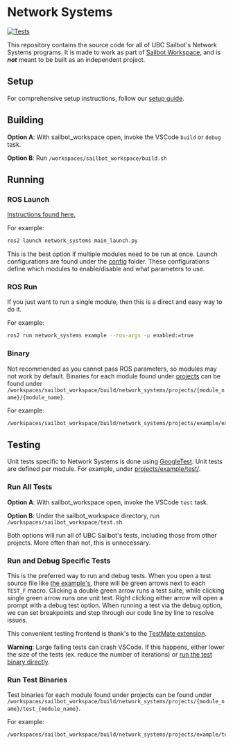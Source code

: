 # Network Systems

[![Tests](https://github.com/UBCSailbot/network_systems/actions/workflows/tests.yml/badge.svg)](https://github.com/UBCSailbot/network_systems/actions/workflows/tests.yml)

This repository contains the source code for all of UBC Sailbot's Network Systems programs. It is made to work as part
of [Sailbot Workspace](https://github.com/UBCSailbot/sailbot_workspace), and is **_not_** meant to be built as an
independent project.

## Setup

For comprehensive setup instructions, follow our [setup guide](https://ubcsailbot.github.io/docs/main/current/sailbot_workspace/setup/).

## Building

**Option A**: With sailbot_workspace open, invoke the VSCode `build` or `debug` task.

**Option B**: Run `/workspaces/sailbot_workspace/build.sh`

## Running

### ROS Launch

[Instructions found here.](https://ubcsailbot.github.io/docs/main/current/sailbot_workspace/launch_files/)

For example:

```bash
ros2 launch network_systems main_launch.py
```

This is the best option if multiple modules need to be run at once. Launch configurations are found under the
[config](config/) folder. These configurations define which modules to enable/disable and what parameters to use.

### ROS Run

If you just want to run a single module, then this is a direct and easy way to do it.

For example:

```bash
ros2 run network_systems example --ros-args -p enabled:=true
```

### Binary

Not recommended as you cannot pass ROS parameters, so modules may not work by default. Binaries for each module found
under [projects](projects/) can be found under
`/workspaces/sailbot_workspace/build/network_systems/projects/{module_name}/{module_name}`.

For example:

```bash
/workspaces/sailbot_workspace/build/network_systems/projects/example/example
```

## Testing

Unit tests specific to Network Systems is done using [GoogleTest](https://github.com/google/googletest). Unit tests
are defined per module. For example, under [projects/example/test/](projects/example/test/test_cached_fib.cpp).

### Run All Tests

**Option A**: With sailbot_workspace open, invoke the VSCode `test` task.

**Option B**: Under the sailbot_workspace directory, run `/workspaces/sailbot_workspace/test.sh`

Both options will run all of UBC Sailbot's tests, including those from other projects. More often than not, this is
unnecessary.

### Run and Debug Specific Tests

This is the preferred way to run and debug tests. When you open a test source file like
[the example's](projects/example/test/test_cached_fib.cpp), there will be green arrows next to each `TEST_F` macro.
Clicking a double green arrow runs a test suite, while clicking single green arrow runs one unit test. Right clicking
either arrow will open a prompt with a debug test option. When running a test via the debug option, we can set
breakpoints and step through our code line by line to resolve issues.

This convenient testing frontend is thank's to the
[TestMate extension](https://marketplace.visualstudio.com/items?itemName=matepek.vscode-catch2-test-adapter).

**Warning**: Large failing tests can crash VSCode. If this happens, either lower the size of the tests (ex. reduce
the number of iterations) or [run the test binary directly](#run-test-binaries).

### Run Test Binaries

Test binaries for each module found under projects can be found under
`/workspaces/sailbot_workspace/build/network_systems/projects/{module_name}/test_{module_name}`.

For example:

```bash
/workspaces/sailbot_workspace/build/network_systems/projects/example/test_example
```
